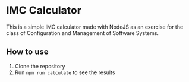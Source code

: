 # IMC Calculator

This is a simple IMC calculator made with NodeJS as an exercise for the class of Configuration and Management of Software Systems.

## How to use

1. Clone the repository
2. Run `npm run calculate` to see the results
